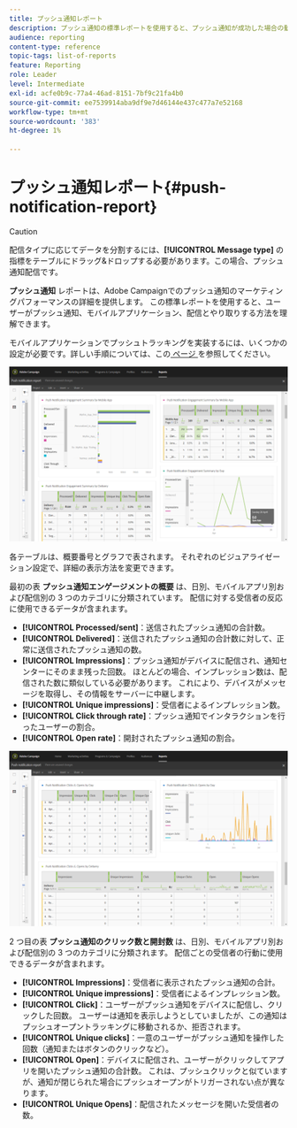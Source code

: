 ```yaml
---
title: プッシュ通知レポート
description: プッシュ通知の標準レポートを使用すると、プッシュ通知が成功した場合の動作を確認できます。
audience: reporting
content-type: reference
topic-tags: list-of-reports
feature: Reporting
role: Leader
level: Intermediate
exl-id: acfe0b9c-77a4-46ad-8151-7bf9c21fa4b0
source-git-commit: ee7539914aba9df9e7d46144e437c477a7e52168
workflow-type: tm+mt
source-wordcount: '383'
ht-degree: 1%

---
```


# プッシュ通知レポート{#push-notification-report}

>[!CAUTION]
>
>配信タイプに応じてデータを分割するには、**[!UICONTROL Message type]** の指標をテーブルにドラッグ&amp;ドロップする必要があります。この場合、プッシュ通知配信です。

**プッシュ通知** レポートは、Adobe Campaignでのプッシュ通知のマーケティングパフォーマンスの詳細を提供します。 この標準レポートを使用すると、ユーザーがプッシュ通知、モバイルアプリケーション、配信とやり取りする方法を理解できます。

モバイルアプリケーションでプッシュトラッキングを実装するには、いくつかの設定が必要です。詳しい手順については、この [&#x200B; ページ &#x200B;](../../administration/using/push-tracking.md) を参照してください。

![](assets/dynamic_report_push.png)

各テーブルは、概要番号とグラフで表されます。 それぞれのビジュアライゼーション設定で、詳細の表示方法を変更できます。

最初の表 **プッシュ通知エンゲージメントの概要** は、日別、モバイルアプリ別および配信別の 3 つのカテゴリに分類されています。 配信に対する受信者の反応に使用できるデータが含まれます。

* **[!UICONTROL Processed/sent]**：送信されたプッシュ通知の合計数。
* **[!UICONTROL Delivered]**：送信されたプッシュ通知の合計数に対して、正常に送信されたプッシュ通知の数。
* **[!UICONTROL Impressions]**：プッシュ通知がデバイスに配信され、通知センターにそのまま残った回数。 ほとんどの場合、インプレッション数は、配信された数に類似している必要があります。 これにより、デバイスがメッセージを取得し、その情報をサーバーに中継します。
* **[!UICONTROL Unique impressions]**：受信者によるインプレッション数。
* **[!UICONTROL Click through rate]**：プッシュ通知でインタラクションを行ったユーザーの割合。
* **[!UICONTROL Open rate]**：開封されたプッシュ通知の割合。

![](assets/dynamic_report_push_2.png)

2 つ目の表 **プッシュ通知のクリック数と開封数** は、日別、モバイルアプリ別および配信別の 3 つのカテゴリに分類されます。 配信ごとの受信者の行動に使用できるデータが含まれます。

* **[!UICONTROL Impressions]**：受信者に表示されたプッシュ通知の合計。
* **[!UICONTROL Unique impressions]**：受信者によるインプレッション数。
* **[!UICONTROL Click]**：ユーザーがプッシュ通知をデバイスに配信し、クリックした回数。 ユーザーは通知を表示しようとしていましたが、この通知はプッシュオープントラッキングに移動されるか、拒否されます。
* **[!UICONTROL Unique clicks]**：一意のユーザーがプッシュ通知を操作した回数（通知またはボタンのクリックなど）。
* **[!UICONTROL Open]**：デバイスに配信され、ユーザーがクリックしてアプリを開いたプッシュ通知の合計数。 これは、プッシュクリックと似ていますが、通知が閉じられた場合にプッシュオープンがトリガーされない点が異なります。
* **[!UICONTROL Unique Opens]**：配信されたメッセージを開いた受信者の数。
